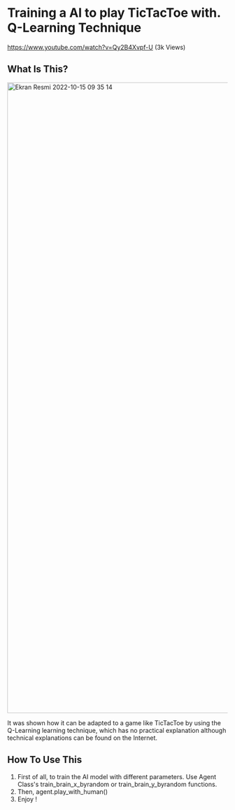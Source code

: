 Training a AI to play TicTacToe with. Q-Learning Technique
==============================

https://www.youtube.com/watch?v=Qy2B4Xvpf-U (3k Views)

What Is This?
-------------

<img width="1440" alt="Ekran Resmi 2022-10-15 09 35 14" src="https://user-images.githubusercontent.com/54773283/195973022-808f232b-b728-4ccd-83e2-c548ae6d600c.png">

It was shown how it can be adapted to a game like TicTacToe by using the Q-Learning learning technique, which has no practical explanation although technical explanations can be found on the Internet.

How To Use This
---------------

1. First of all, to train the AI model with different parameters. Use Agent Class's train_brain_x_byrandom or train_brain_y_byrandom functions.
2. Then, agent.play_with_human()
3. Enjoy !
